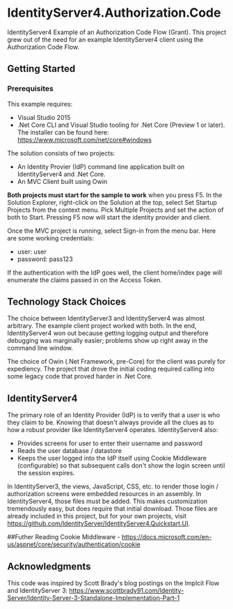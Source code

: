 # IdentityServer4.Authorization.Code
IdentityServer4 Example of an Authorization Code Flow (Grant). This project grew out of the need for an example IdentityServer4 client using the Authorization Code Flow. 

## Getting Started
### Prerequisites
This example requires:
- Visual Studio 2015
- .Net Core CLI and Visual Studio tooling for .Net Core (Preview 1 or later). The installer can be found here: https://www.microsoft.com/net/core#windows

The solution consists of two projects:
- An Identity Provier (IdP) command line application built on IdentityServer4 and .Net Core.
- An MVC Client built using Owin

**Both projects must start for the sample to work** when you press F5. In the Solution Explorer, right-click on the Solution at the top, select Set Startup Projects from the context menu. Pick Multiple Projects and set the action of both to Start. Pressing F5 now will start the identity provider and client.

Once the MVC project is running, select Sign-in from the menu bar. Here are some working credentials:
- user: user
- password: pass123

If the authentication with the IdP goes well, the client home/index page will enumerate the claims passed in on the Access Token.

## Technology Stack Choices
The choice between IdentityServer3 and IdentityServer4 was almost arbitrary. The example client project worked with both. In the end, IdentityServer4 won out because getting logging output and therefore debugging was marginally easier; problems show up right away in the command line window. 

The choice of Owin (.Net Framework, pre-Core) for the client was purely for expediency. The project that drove the initial coding required calling into some legacy code that proved harder in .Net Core. 

## IdentityServer4
The primary role of an Identity Provider (IdP) is to verify that a user is who they claim to be. Knowing that doesn't always provide all the clues as to how a robust provider like IdentityServer4 operates. IdentityServer4 also:
- Provides screens for user to enter their username and password
- Reads the user database / datastore
- Keeps the user logged into the IdP itself using Cookie Middleware (configurable) so that subsequent calls don't show the login screen until the session expires.

In IdentityServer3, the views, JavaScript, CSS, etc. to render those login / authorization screens were embedded resources in an assembly. In IdentityServer4, those files must be added. This makes customization tremendously easy, but does require that initial download. Those files are already included in this project, but for your own projects, visit https://github.com/IdentityServer/IdentityServer4.Quickstart.UI.

##Futher Reading
Cookie Middleware - https://docs.microsoft.com/en-us/aspnet/core/security/authentication/cookie

## Acknowledgments
This code was inspired by Scott Brady's blog postings on the Implcit Flow and IdentityServer 3:  https://www.scottbrady91.com/Identity-Server/Identity-Server-3-Standalone-Implementation-Part-1

